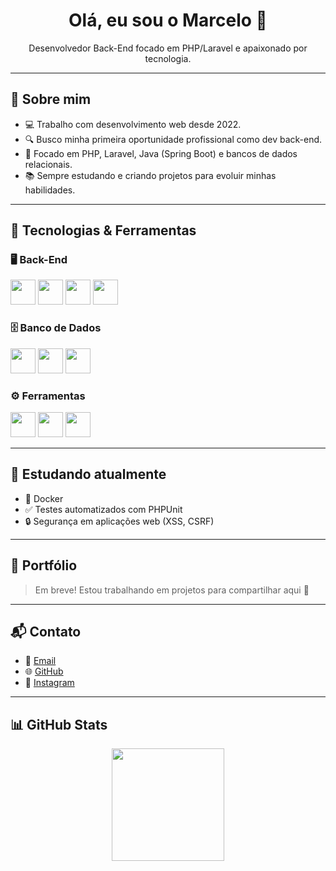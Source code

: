 <h1 align="center">Olá, eu sou o Marcelo 👋</h1>
<p align="center">Desenvolvedor Back-End focado em PHP/Laravel e apaixonado por tecnologia.</p>

---

## 🎯 Sobre mim

- 💻 Trabalho com desenvolvimento web desde 2022.
- 🔍 Busco minha primeira oportunidade profissional como dev back-end.
- 🚀 Focado em PHP, Laravel, Java (Spring Boot) e bancos de dados relacionais.
- 📚 Sempre estudando e criando projetos para evoluir minhas habilidades.

---

## 🧰 Tecnologias & Ferramentas

### 🖥️ Back-End
<p>
  <img src="https://cdn.jsdelivr.net/gh/devicons/devicon/icons/php/php-original.svg" width="40" height="40"/>
  <img src="https://cdn.jsdelivr.net/gh/devicons/devicon/icons/laravel/laravel-original.svg" width="40" height="40"/>
  <img src="https://cdn.jsdelivr.net/gh/devicons/devicon/icons/java/java-original.svg" width="40" height="40"/>
  <img src="https://cdn.jsdelivr.net/gh/devicons/devicon/icons/spring/spring-original.svg" width="40" height="40"/>
</p>

### 🗄️ Banco de Dados
<p>
  <img src="https://cdn.jsdelivr.net/gh/devicons/devicon/icons/mysql/mysql-original-wordmark.svg" width="40" height="40"/>
  <img src="https://cdn.jsdelivr.net/gh/devicons/devicon/icons/postgresql/postgresql-original-wordmark.svg" width="40" height="40"/>
  <img src="https://www.svgrepo.com/show/303229/microsoft-sql-server-logo.svg" width="40" height="40"/>
</p>

### ⚙️ Ferramentas
<p>
  <img src="https://cdn.jsdelivr.net/gh/devicons/devicon/icons/git/git-original.svg" width="40" height="40"/>
  <img src="https://cdn.jsdelivr.net/gh/devicons/devicon/icons/github/github-original.svg" width="40" height="40"/>
  <img src="https://www.vectorlogo.zone/logos/getpostman/getpostman-icon.svg" width="40" height="40"/>
</p>

---

## 🧪 Estudando atualmente

- 🐳 Docker  
- ✅ Testes automatizados com PHPUnit  
- 🔒 Segurança em aplicações web (XSS, CSRF)

---

## 📂 Portfólio

> Em breve! Estou trabalhando em projetos para compartilhar aqui 💼

---

## 📬 Contato

- 📧 [Email](mailto:marcelo.devback@gmail.com)
- 🌐 [GitHub](https://github.com/marcelodevs)
- 📸 [Instagram](https://instagram.com/luck_mg16)

---

## 📊 GitHub Stats

<p align="center">
  <img height="180em" src="https://github-readme-stats.vercel.app/api?username=marcelodevs&show_icons=true&theme=dracula&include_all_commits=true&count_private=true"/>
</p>
